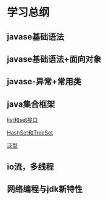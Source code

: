 # 学习总纲

## javase基础语法

## javase基础语法+面向对象

## javase-异常+常用类

## java集合框架

[list和set接口](https://github.com/sanzhixiong19860117/studyJava/tree/master/gather)

[HashSet和TreeSet](https://github.com/sanzhixiong19860117/studyJava/tree/master/set)

[泛型](https://github.com/sanzhixiong19860117/studyJava/tree/master/fanxing)

## io流，多线程

## 网络编程与jdk新特性
